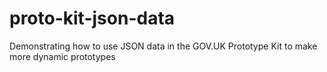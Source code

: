 # proto-kit-json-data
Demonstrating how to use JSON data in the GOV.UK Prototype Kit to make more dynamic prototypes
